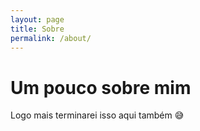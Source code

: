 ```yaml
---
layout: page
title: Sobre
permalink: /about/
---
```


# Um pouco sobre mim

Logo mais terminarei isso aqui também 😅